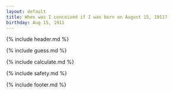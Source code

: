 ```yaml
---
layout: default
title: When was I conceived if I was born on August 15, 1911?
birthday: Aug 15, 1911
---
```


{% include header.md %}

{% include guess.md %}

{% include calculate.md %}

{% include safety.md %}

{% include footer.md %}



